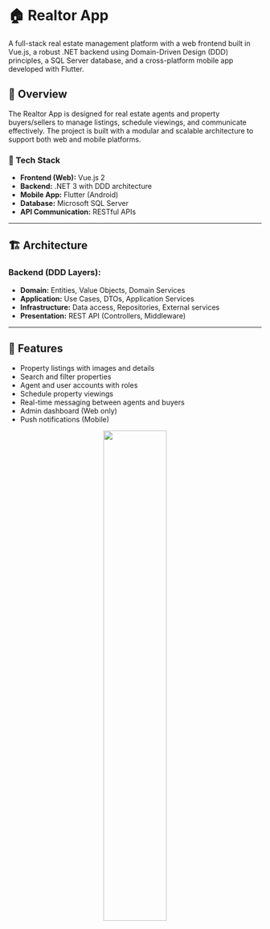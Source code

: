 # 🏠 Realtor App

A full-stack real estate management platform with a web frontend built in Vue.js, a robust .NET backend using Domain-Driven Design (DDD) principles, a SQL Server database, and a cross-platform mobile app developed with Flutter.

## 🚀 Overview

The Realtor App is designed for real estate agents and property buyers/sellers to manage listings, schedule viewings, and communicate effectively. The project is built with a modular and scalable architecture to support both web and mobile platforms.

### 🧱 Tech Stack

- **Frontend (Web):** Vue.js 2
- **Backend:** .NET 3 with DDD architecture 
- **Mobile App:** Flutter (Android)
- **Database:** Microsoft SQL Server
- **API Communication:** RESTful APIs

---

## 🏗️ Architecture

### Backend (DDD Layers):
- **Domain:** Entities, Value Objects, Domain Services
- **Application:** Use Cases, DTOs, Application Services
- **Infrastructure:** Data access, Repositories, External services
- **Presentation:** REST API (Controllers, Middleware)

---

## 📱 Features

- Property listings with images and details
- Search and filter properties
- Agent and user accounts with roles
- Schedule property viewings
- Real-time messaging between agents and buyers
- Admin dashboard (Web only)
- Push notifications (Mobile)
<p align="center">
  <img src="assets/app.gif" width="50%" />
</p>
